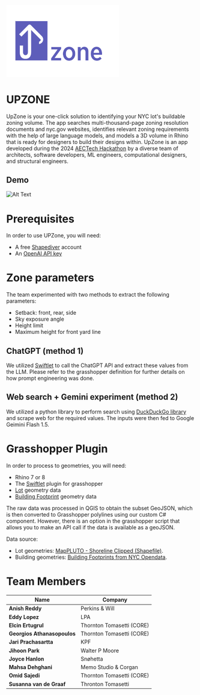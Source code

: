 <img src="https://github.com/ssajedi/upzone/blob/main/assets/logo.png" width="300">


# UPZONE
UpZone is your one-click solution to identifying your NYC lot's buildable zoning volume. The app searches multi-thousand-page zoning resolution documents and nyc.gov websites, identifies relevant zoning requirements with the help of large language models, and models a 3D volume in Rhino that is ready for designers to build their designs within. UpZone is an app developed during the 2024 [AECTech Hackathon](https://www.aectech.us/nyc-conference) by a diverse team of architects, software developers, ML engineers, computational designers, and structural engineers.

## Demo
![Alt Text](gdemo.gif)

# Prerequisites
In order to use UPZone, you will need:
* A free [Shapediver](https://www.shapediver.com/) account
* An [OpenAI API key](https://platform.openai.com/)


# Zone parameters 
The team experimented with two methods to extract the following parameters:
* Setback: front, rear, side
* Sky exposure angle
* Height limit
* Maximum height for front yard line

## ChatGPT (method 1)
We utilized [Swiftlet](https://www.food4rhino.com/en/app/swiftlet) to call the ChatGPT API and extract these values from the LLM. Please refer to the grasshopper definition for further details on how prompt engineering was done. 

## Web search + Gemini experiment (method 2)
We utilized a python library to perform search using [DuckDuckGo library](https://pypi.org/project/duckduckgo-search/) and scrape web for the required values. The inputs were then fed to Google Geimini Flash 1.5. 

  
# Grasshopper Plugin
In order to process to geometries, you will need:
* Rhino 7 or 8
* The [Swiftlet](https://www.food4rhino.com/en/app/swiftlet) plugin for grasshopper
* [Lot](https://github.com/ssajedi/upzone/blob/main/geojson/lotGeometries.geojson) geometry data
* [Building Footprint](https://github.com/ssajedi/upzone/blob/main/geojson/lotGeometries.geojson) geometry data

The raw data was processed in QGIS to obtain the subset GeoJSON, which is then converted to Grasshopper polylines using our custom C# component. However, there is an option in the grasshopper script that allows you to make an API call if the data is available as a geoJSON.

Data source:
* Lot geometries: [MapPLUTO - Shoreline Clipped (Shapefile)](https://www.nyc.gov/site/planning/data-maps/open-data/dwn-pluto-mappluto.page). 
* Building geometries: [Building Footprints from NYC Opendata](https://data.cityofnewyork.us/Housing-Development/Building-Footprints/nqwf-w8eh). 

# Team Members

| Name                                   | Company                        |
|----------------------------------------|--------------------------------|
| **Anish Reddy**                        | Perkins & Will                 | 
| **Eddy Lopez**                         | LPA                            |
| **Elcin Ertugrul**                     | Thornton Tomasetti (CORE)      |
| **Georgios Athanasopoulos**            | Thornton Tomasetti (CORE)      |
| **Jari Prachasartta**                  | KPF                            |
| **Jihoon Park**                        | Walter P Moore                 |
| **Joyce Hanlon**                       | Snøhetta                       |
| **Mahsa Dehghani**                     | Memo Studio & Corgan           |
| **Omid Sajedi**                        | Thornton Tomasetti (CORE)      |
| **Susanna van de Graaf**               | Thronton Tomasetti             |
